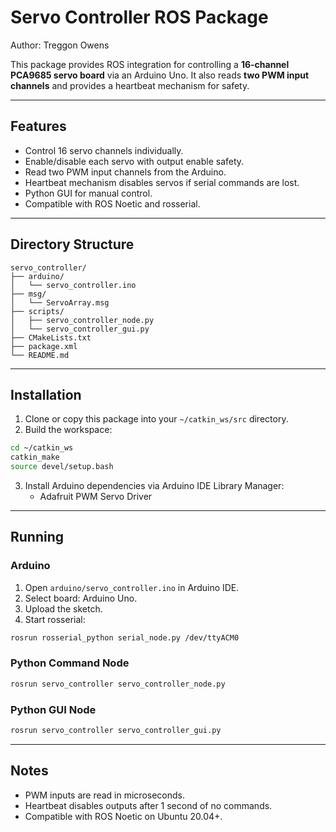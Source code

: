 # Servo Controller ROS Package

Author: Treggon Owens

This package provides ROS integration for controlling a **16-channel PCA9685 servo board** via an Arduino Uno. It also reads **two PWM input channels** and provides a heartbeat mechanism for safety.

---

## Features

- Control 16 servo channels individually.
- Enable/disable each servo with output enable safety.
- Read two PWM input channels from the Arduino.
- Heartbeat mechanism disables servos if serial commands are lost.
- Python GUI for manual control.
- Compatible with ROS Noetic and rosserial.

---

## Directory Structure

```
servo_controller/
├── arduino/
│   └── servo_controller.ino
├── msg/
│   └── ServoArray.msg
├── scripts/
│   ├── servo_controller_node.py
│   └── servo_controller_gui.py
├── CMakeLists.txt
├── package.xml
└── README.md
```

---

## Installation

1. Clone or copy this package into your `~/catkin_ws/src` directory.
2. Build the workspace:

```bash
cd ~/catkin_ws
catkin_make
source devel/setup.bash
```

3. Install Arduino dependencies via Arduino IDE Library Manager:
   - Adafruit PWM Servo Driver

---

## Running

### Arduino

1. Open `arduino/servo_controller.ino` in Arduino IDE.
2. Select board: Arduino Uno.
3. Upload the sketch.
4. Start rosserial:

```bash
rosrun rosserial_python serial_node.py /dev/ttyACM0
```

### Python Command Node

```bash
rosrun servo_controller servo_controller_node.py
```

### Python GUI Node

```bash
rosrun servo_controller servo_controller_gui.py
```

---

## Notes

- PWM inputs are read in microseconds.
- Heartbeat disables outputs after 1 second of no commands.
- Compatible with ROS Noetic on Ubuntu 20.04+.
